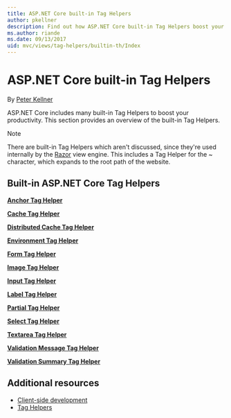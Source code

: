 ```yaml
---
title: ASP.NET Core built-in Tag Helpers
author: pkellner
description: Find out how ASP.NET Core built-in Tag Helpers boost your productivity.
ms.author: riande
ms.date: 09/13/2017
uid: mvc/views/tag-helpers/builtin-th/Index
---
```


# ASP.NET Core built-in Tag Helpers

By [Peter Kellner](http://peterkellner.net)

ASP.NET Core includes many built-in Tag Helpers to boost your productivity. This section provides an overview of the built-in Tag Helpers.

> [!NOTE]
> There are built-in Tag Helpers which aren't discussed, since they're used internally by the [Razor](xref:mvc/views/razor) view engine. This includes a Tag Helper for the ~ character, which expands to the root path of the website.

## Built-in ASP.NET Core Tag Helpers

**[Anchor Tag Helper](xref:mvc/views/tag-helpers/builtin-th/anchor-tag-helper)**

**[Cache Tag Helper](xref:mvc/views/tag-helpers/builtin-th/cache-tag-helper)**

**[Distributed Cache Tag Helper](xref:mvc/views/tag-helpers/builtin-th/distributed-cache-tag-helper)**

**[Environment Tag Helper](xref:mvc/views/tag-helpers/builtin-th/environment-tag-helper)**

[comment]: **[FormActionTagHelper](xref:mvc/views/tag-helpers/builtin-th/form-action-tag-helper)**

**[Form Tag Helper](xref:mvc/views/working-with-forms#the-form-tag-helper)**

**[Image Tag Helper](xref:mvc/views/tag-helpers/builtin-th/image-tag-helper)**

**[Input Tag Helper](xref:mvc/views/working-with-forms#the-input-tag-helper)**

**[Label Tag Helper](xref:mvc/views/working-with-forms#the-label-tag-helper)**

[comment]: **[LinkTagHelper](xref:mvc/views/tag-helpers/builtin-th/link-tag-helper)**

[comment]: **[OptionTagHelper](xref:mvc/views/tag-helpers/builtin-th/option-tag-helper)**

[comment]: **[ScriptTagHelper](xref:mvc/views/tag-helpers/builtin-th/script-tag-helper)**

**[Partial Tag Helper](xref:mvc/views/tag-helpers/builtin-th/partial-tag-helper)**

**[Select Tag Helper](xref:mvc/views/working-with-forms#the-select-tag-helper)**

**[Textarea Tag Helper](xref:mvc/views/working-with-forms#the-textarea-tag-helper)**

**[Validation Message Tag Helper](xref:mvc/views/working-with-forms#the-validation-message-tag-helper)**

**[Validation Summary Tag Helper](xref:mvc/views/working-with-forms#the-validation-summary-tag-helper)**

## Additional resources

* [Client-side development](xref:client-side/index)
* [Tag Helpers](xref:mvc/views/tag-helpers/intro)
